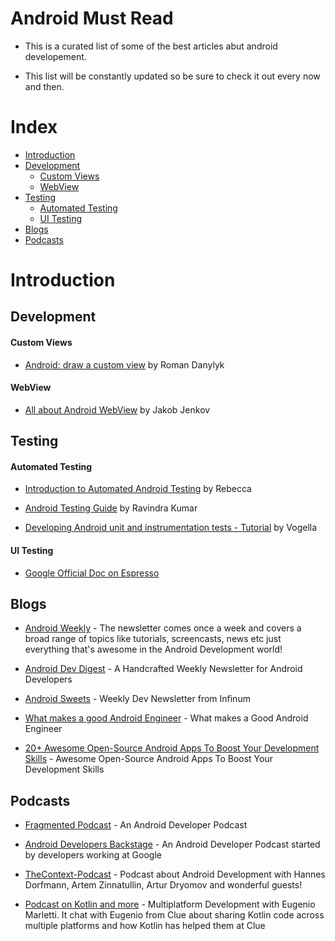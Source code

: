 # Android Must Read
* This is a curated list of some of the best articles abut android developement.

* This list will be constantly updated so be sure to check it out every now and then.

# Index

- [Introduction](#introduction)
- [Development](#development)
  - [Custom Views](#custom-views)
  - [WebView](#webview)
- [Testing](#testing)
  - [Automated Testing](#automated-testing)
  - [UI Testing](#ui-testing)
- [Blogs](#blogs)
- [Podcasts](#Podcasts)





# Introduction

## Development

#### Custom Views
* [Android: draw a custom view](https://medium.com/@romandanylyk96/android-draw-a-custom-view-ef79fe2ff54b#.trqqx4ftc) by Roman Danylyk

#### WebView
* [All about Android WebView](http://tutorials.jenkov.com/android/android-web-apps-using-android-webview.html) by Jakob Jenkov

## Testing

#### Automated Testing

* [Introduction to Automated Android Testing](https://riggaroo.co.za/introduction-automated-android-testing/) by  Rebecca

* [Android Testing Guide](https://github.com/ravidsrk/android-testing-guide/blob/master/README.md#introduction) by Ravindra Kumar

* [Developing Android unit and instrumentation tests - Tutorial](http://www.vogella.com/tutorials/AndroidTesting/article.html) by Vogella

#### UI Testing

* [Google Official Doc on Espresso](https://google.github.io/android-testing-support-library/docs/espresso/index.html)

## Blogs

* [Android Weekly](http://androidweekly.net/) - The newsletter comes once a week and covers a broad range of topics like tutorials, screencasts, news etc just everything that's awesome in the Android Development world!

* [Android Dev Digest](https://www.androiddevdigest.com/) - A Handcrafted Weekly Newsletter for Android Developers

* [Android Sweets](https://androidsweets.ongoodbits.com/) - Weekly Dev Newsletter from Infinum

* [What makes a good Android Engineer](https://hackernoon.com/what-makes-a-good-android-software-engineer-206562e1fdb6#.8vg28utjt) - What makes a Good Android Engineer

* [20+ Awesome Open-Source Android Apps To Boost Your Development Skills](https://blog.aritraroy.in/20-awesome-open-source-android-apps-to-boost-your-development-skills-b62832cf0fa4) - Awesome Open-Source Android Apps To Boost Your Development Skills

## Podcasts

* [Fragmented Podcast](http://fragmentedpodcast.com/) - An Android Developer Podcast

* [Android Developers Backstage](http://androidbackstage.blogspot.in/) - An Android Developer Podcast started by developers working at Google

* [TheContext-Podcast](https://github.com/artem-zinnatullin/TheContext-Podcast) - Podcast about Android Development with Hannes Dorfmann, Artem Zinnatullin, Artur Dryomov and wonderful guests!

* [Podcast on Kotlin and more](http://talkingkotlin.com) - Multiplatform Development with Eugenio Marletti. It chat with Eugenio from Clue about sharing Kotlin code across multiple platforms and how Kotlin has helped them at Clue
